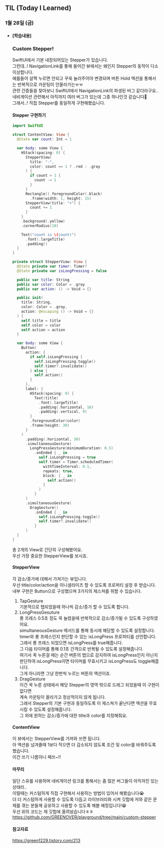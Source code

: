 ## TIL (Today I Learned)

### 1월 28일 (금)   

- #### [학습내용]
  ### Custom Stepper!        
  
  SwiftUI에서 기본 내장되어있는 Stepper가 있습니다.   
  그런데..! NavigationLink를 통해 들어간 뷰에서는 왜인지 Stepper의 동작이 다소 이상합니다.   
  예를들어 살짝 누르면 안되고 꾸욱 눌러주어야 변경되며 버튼 Hold 액션을 통해서는 반복적으로 카운팅이 안올라가는ㅠㅠ   
  관련 간증들을 찾아보니 SwiftUI에서 NavigationLink의 파생된 버그 같더라구요..   
  네비게이션 관련해서 아직까지 여러 버그가 있는데 그중 하나인것 같습니다🤬   
  그래서..! 직접 Stepper를 동일하게 구현해봤습니다.   
  
  #### Stepper 구현하기   
  ```swift
  import SwiftUI
  
  struct ContentView: View {
    @State var count: Int = 1
  
    var body: some View {
      HStack(spacing: 0) {
        StepperView(
          title: "-",
          color: count == 1 ? .red : .gray
        ) {
          if count > 1 {
            count -= 1
          }
        }
        Rectangle().foregroundColor(.black)
          .frame(width: 1, height: 15)
        StepperView(title: "+") {
          count += 1
        }
      }
      .background(.yellow)
      .cornerRadius(10)
  
      Text("count is \(count)")
        .font(.largeTitle)
        .padding()
    }
  }
  
  private struct StepperView: View {
    @State private var timer: Timer?
    @State private var isLongPressing = false
  
    public var title: String
    public var color: Color = .gray
    public var action: () -> Void = {}
  
    public init(
      title: String,
      color: Color = .gray,
      action: @escaping () -> Void = {}
    ) {
      self.title = title
      self.color = color
      self.action = action
    }
  
    var body: some View {
      Button(
        action: {
          if self.isLongPressing {
            self.isLongPressing.toggle()
            self.timer?.invalidate()
          } else {
            self.action()
          }
        },
        label: {
          HStack(spacing: 0) {
            Text(title)
              .font(.largeTitle)
              .padding(.horizontal, 16)
              .padding(.vertical, 9)
          }
          .foregroundColor(color)
          .frame(height: 30)
        }
      )
        .padding(.horizontal, 30)
        .simultaneousGesture(
          LongPressGesture(minimumDuration: 0.5)
            .onEnded { _ in
              self.isLongPressing = true
              self.timer = Timer.scheduledTimer(
                withTimeInterval: 0.1,
                repeats: true,
                block: { _ in
                  self.action()
                }
              )
            }
        )
        .simultaneousGesture(
          DragGesture()
            .onEnded { _ in
              self.isLongPressing.toggle()
              self.timer?.invalidate()
            }
        )
    }
  }
  ```
  총 2개의 View로 간단히 구성해봤어요.   
  우선 가장 중요한 StepperView를 보시죠.   

  #### StepperView   
  각 감소/증가에 대해서 가져가는 뷰입니다.   
  우선 title/color/action을 이니셜라이즈 할 수 있도록 프로퍼티 설정 후 받습니다.   
  내부 구현은 Button으로 구성했으며 3가지의 제스쳐를 취할 수 있습니다.   
  1. TapGesture   
  기본적으로 탭되었을때 하나씩 감소/증가 할 수 있도록 합니다.   
  2. LongPressGesuture   
  롱 프레스 0.5초 정도 꾹 눌렸을때 반복적으로 감소/증가될 수 있도록 구성하였어요.   
  simultaneousGesture 메서드를 통해 동시에 해당할 수 있도록 설정합니다.   
  timer와 롱 프레스인지 판단할 수 있는 isLongPress 프로퍼티를 선언합니다.   
  그래서 롱 프레스 되었으면 isLongPress를 true해줍니다.   
  그 다음 타이머를 통해 0.1초 간격으로 반복될 수 있도록 설정해줍니다.   
  여기서 꾹 누른걸 떼는 순간 버튼의 탭으로 감지하여 isLongPress인지 아닌지 판단하여 isLongPress이면 타이머를 무효시키고 isLongPress도 toggle해줍니다.   
  그게 아니라면 그냥 한번씩 누르는 버튼의 액션이죠.   
  3. DragGesture   
  이건 꾹 누른 상태에서 해당 Stepper의 영역 밖으로 드래그 되었을때 이 구현이 없다면   
  계속 카운팅이 올라가고 정상적이지 않게 됩니다.   
  그래서 Stepper의 기본 구현과 동일하도록 이 제스쳐가 끝난다면 액션을 무효 시킬 수 있도록 설정해줍니다.   
  그 외에 원하는 감소/증가에 대한 title과 color를 지정해줘요.   

  #### ContentView   
  이 뷰에서는 StepperView를 가져와 쓰면 됩니다.   
  아 액션을 넘겨줄때 1보다 작으면 더 감소되지 않도록 조건 및 color를 바꿔주도록 했습니다.   
  이건 쓰기 나름이니 패쓰~!!   
  
  #### 마무리   
  일단 스유를 사용하며 네비게이션 링크를 통해서는 좀 많은 버그들이 아직까진 있는 상태라..   
  이럴때는 커스텀하게 직접 구현해서 사용하는 방법이 있어서 해봤습니다😭   
  더 더 커스텀하게 사용할 수 있도록 다듬고 라이브러리화 시켜 깃헙에 저와 같은 문제를 겪는 분들께 공유하고 사용할 수 있도록 해볼 예정입니다!😁   
  우선 위의 코드는 제 깃헙에 올려놨습니다ㅎㅎ   
  https://github.com/GREENOVER/playground/tree/main/custom-stepper   
  
  #### 참고자료   
  https://green1229.tistory.com/213   

